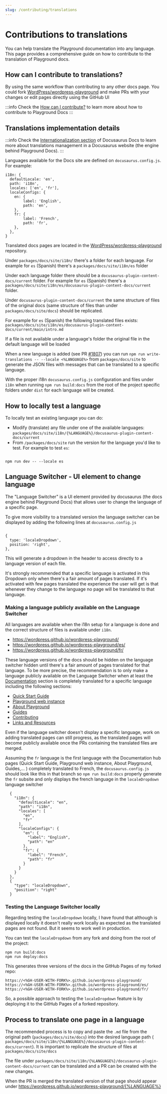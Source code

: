 ```yaml
---
slug: /contributing/translations
---
```


# Contributions to translations

You can help translate the Playground documentation into any language. This page provides a comprehensive guide on how to contribute to the translation of Playground docs.

## How can I contribute to translations?

By using the same workflow than contributing to any other docs page. You could fork [WordPress/wordpress-playground](https://github.com/WordPress/wordpress-playground) and make PRs with your changes or edit pages directly using the GitHub UI

:::info
Check the [How can I contribute?](/contributing/documentation#how-can-i-contribute) to learn more about how to contribute to Playground Docs
:::

## Translations implementation details

:::info
Check the [Internationalization section](https://docusaurus.io/docs/i18n/introduction) of Docusaurus Docs to learn more about translations management in a Docusaurus website (the engine behind Playground Docs).
:::

Languages available for the Docs site are defined on `docusaurus.config.js`. For example:

```
i18n: {
  defaultLocale: 'en',
  path: 'i18n',
  locales: ['en', 'fr'],
  localeConfigs: {
	en: {
		label: 'English',
		path: 'en',
	},
	fr: {
		label: 'French',
		path: 'fr',
	},
  },
}
```

Translated docs pages are located in the [WordPress/wordpress-playground](https://github.com/WordPress/wordpress-playground) repository.

Under `packages/docs/site/i18n/` there's a folder for each language.
For example for `es` (Spanish) there's a `packages/docs/site/i18n/es` folder

Under each language folder there should be a `docusaurus-plugin-content-docs/current` folder.
For example for `es` (Spanish) there's a `packages/docs/site/i18n/es/docusaurus-plugin-content-docs/current` folder.

Under `docusaurus-plugin-content-docs/current` the same structure of files of the original docs (same structure of files than under `packages/docs/site/docs`) should be replicated.

For example for `es` (Spanish) the following translated files exists: `packages/docs/site/i18n/es/docusaurus-plugin-content-docs/current/main/intro.md`

If a file is not available under a language's folder the original file in the default language will be loaded

When a new language is added (see PR [#1807](https://github.com/WordPress/wordpress-playground/pull/1807)) you can run `npm run write-translations -- --locale <%LANGUAGE%>` from `packages/docs/site` to generate the JSON files with messages that can be translated to a specific language.

With the proper i18n `docusaurus.config.js` configuration and files under `i18n` when running `npm run build:docs` from the root of the project specific folders under `dist` for each language will be created.

## How to locally test a language

To locally test an existing language you can do:

-   Modify (translate) any file under one of the available languages: `packages/docs/site/i18n/{%LANGUAGE%}/docusaurus-plugin-content-docs/current`
-   From `/packages/docs/site` run the version for the language you'd like to test. For example to test `es`:

```

npm run dev -- --locale es

```

## Language Switcher - UI element to change language

The "Language Switcher" is a UI element provided by docusaurus (the docs engine behind Playground Docs) that allows user to change the language of a specific page.

To give more visibility to a translated version the language switcher can be displayed by adding the following lines at `docusaurus.config.js`

```

{
  type: 'localeDropdown',
  position: 'right',
},

```

This will generate a dropdown in the header to access directly to a language version of each file.

It's strongly recommended that a specific language is activated in this Dropdown only when there's a fair amount of pages translated. If it's activated with few pages translated the experience the user will get is that whenever they change to the language no page will be translated to that language.

### Making a language publicly available on the Language Switcher

All languages are available when the i18n setup for a language is done and the correct structure of files is available under `i18n`.

-   https://wordpress.github.io/wordpress-playground/
-   https://wordpress.github.io/wordpress-playground/es/
-   https://wordpress.github.io/wordpress-playground/fr/

These language versions of the docs should be hidden on the language switcher hidden until there's a fair amount of pages translated for that language. To be more precise, the recommendation is to only make a language publicly available on the Language Switcher when at least the [Documentation](https://wordpress.github.io/wordpress-playground/) section is completely translated for a specific language including the following sections:

-   [Quick Start Guide](https://wordpress.github.io/wordpress-playground/quick-start-guide)
-   [Playground web instance](https://wordpress.github.io/wordpress-playground/web-instance)
-   [About Playground](https://wordpress.github.io/wordpress-playground/about)
-   [Guides](https://wordpress.github.io/wordpress-playground/guides)
-   [Contributing](https://wordpress.github.io/wordpress-playground/contributing)
-   [Links and Resources](https://wordpress.github.io/wordpress-playground/resources)

Even if the language switcher doesn't display a specific language, work on adding translated pages can still progress, as the translated pages will become publicly available once the PRs containing the translated files are merged.

Assuming the `fr` language is the first language with the Documentation hub pages (Quick Start Guide, Playground web instance, About Playground, Guides,... ) completely translated to French, the `docusaurus.config.js` should look like this in that branch so `npm run build:docs` properly generate the `fr` subsite and only displays the french language in the `localeDropdown` language switcher

```
  {
    "i18n": {
      "defaultLocale": "en",
      "path": "i18n",
      "locales": [
        "en",
        "fr"
      ],
      "localeConfigs": {
        "en": {
          "label": "English",
          "path": "en"
        },
        "fr": {
          "label": "French",
          "path": "fr"
        }
      }
    }
  },
  {
    "type": "localeDropdown",
    "position": "right"
  }
```

### Testing the Language Switcher locally

Regarding testing the `localeDropdown` locally, I have found that although is displayed locally it doesn't really work locally as expected as the translated pages are not found. But it seems to work well in production.

You can test the `localeDropdown` from any fork and doing from the root of the project:

```
npm run build:docs
npm run deploy:docs
```

This generates three versions of the docs in the GitHub Pages of my forked repo:

```
https://<%GH-USER-WITH-FORK%>.github.io/wordpress-playground/
https://<%GH-USER-WITH-FORK%>.github.io/wordpress-playground/es/
https://<%GH-USER-WITH-FORK%>.github.io/wordpress-playground/fr/
```

So, a possible approach to testing the `localeDropdown` feature is by deploying it to the GitHub Pages of a forked repository.

## Process to translate one page in a language

The recommended process is to copy and paste the `.md` file from the original path (`packages/docs/site/docs`) into the desired language path ( `packages/docs/site/i18n/{%LANGUAGE%}/docusaurus-plugin-content-docs/current`). It is important to replicate the structure of files at `packages/docs/site/docs`

The file under `packages/docs/site/i18n/{%LANGUAGE%}/docusaurus-plugin-content-docs/current` can be translated and a PR can be created with the new changes.

When the PR is merged the translated version of that page should appear under https://wordpress.github.io/wordpress-playground/{%LANGUAGE%}
